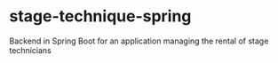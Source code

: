# stage-technique-spring
Backend in Spring Boot for an application managing the rental of stage technicians
